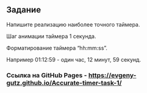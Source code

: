 ## Задание

Напишите реализацию наиболее точного таймера.

Шаг анимации таймера 1 секунда.

Форматирование таймера “hh:mm:ss”.

Например 01:12:59 - один час, 12 минут, 59 секунд.

### Ссылка на GitHub Pages - https://evgeny-gutz.github.io/Accurate-timer-task-1/
